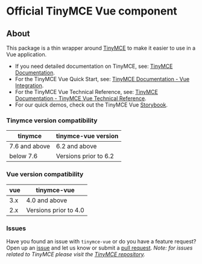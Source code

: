 # Official TinyMCE Vue component

## About

This package is a thin wrapper around [TinyMCE](https://github.com/tinymce/tinymce) to make it easier to use in a Vue application.

* If you need detailed documentation on TinyMCE, see: [TinyMCE Documentation](https://www.tiny.cloud/docs/tinymce/8/).
* For the TinyMCE Vue Quick Start, see: [TinyMCE Documentation - Vue Integration](https://www.tiny.cloud/docs/tinymce/8/vue-cloud).
* For the TinyMCE Vue Technical Reference, see: [TinyMCE Documentation - TinyMCE Vue Technical Reference](https://www.tiny.cloud/docs/tinymce/8/vue-ref).
* For our quick demos, check out the TinyMCE Vue [Storybook](https://tinymce.github.io/tinymce-vue/).


### Tinymce version compatibility

| tinymce       | tinymce-vue version   |
| ---           | ---                   |
| 7.6 and above | 6.2 and above         |
| below 7.6     | Versions prior to 6.2 |

### Vue version compatibility

| vue     | tinymce-vue             |
| ---     | ---                     |
| 3.x     | 4.0 and above           |
| 2.x     | Versions prior to 4.0   |

### Issues

Have you found an issue with `tinymce-vue` or do you have a feature request? Open up an [issue](https://github.com/tinymce/tinymce-vue/issues) and let us know or submit a [pull request](https://github.com/tinymce/tinymce-vue/pulls). *Note: for issues related to TinyMCE please visit the [TinyMCE repository](https://github.com/tinymce/tinymce).*
